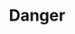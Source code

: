 ---
title: Danger
tags: ["danger", "warning", "caution", "hazard", "alert"]
icon: danger
svg: '<svg xmlns="http://www.w3.org/2000/svg" width="24" height="24" fill="none" viewBox="0 0 24 24" stroke-width="1.5" stroke-linecap="round" stroke-linejoin="round" stroke="currentColor"><path d="M12 6.5v8.8m0 3.2V18"/></svg>'
---